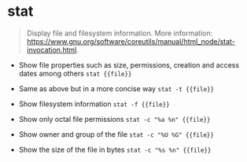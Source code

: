 # stat
> Display file and filesystem information.
> More information: <https://www.gnu.org/software/coreutils/manual/html_node/stat-invocation.html>.

- Show file properties such as size, permissions, creation and access dates among others
`stat {{file}}`

- Same as above but in a more concise way
`stat -t {{file}}`

- Show filesystem information
`stat -f {{file}}`

- Show only octal file permissions
`stat -c "%a %n" {{file}}`

- Show owner and group of the file
`stat -c "%U %G" {{file}}`

- Show the size of the file in bytes
`stat -c "%s %n" {{file}}`
